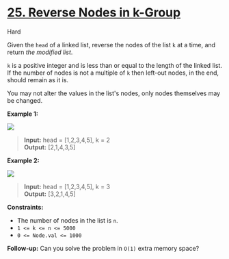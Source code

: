 # [25\. Reverse Nodes in k-Group](https://leetcode.com/problems/reverse-nodes-in-k-group/)

Hard

Given the `head` of a linked list, reverse the nodes of the list `k` at a time, and return _the modified list_.

`k` is a positive integer and is less than or equal to the length of the linked list. If the number of nodes is not a multiple of `k` then left-out nodes, in the end, should remain as it is.

You may not alter the values in the list's nodes, only nodes themselves may be changed.

**Example 1:**

![](https://assets.leetcode.com/uploads/2020/10/03/reverse_ex1.jpg)

> **Input:** head = \[1,2,3,4,5\], k = 2  
> **Output:** \[2,1,4,3,5\]

**Example 2:**

![](https://assets.leetcode.com/uploads/2020/10/03/reverse_ex2.jpg)

> **Input:** head = \[1,2,3,4,5\], k = 3  
> **Output:** \[3,2,1,4,5\]

**Constraints:**

- The number of nodes in the list is `n`.
- `1 <= k <= n <= 5000`
- `0 <= Node.val <= 1000`

**Follow-up:** Can you solve the problem in `O(1)` extra memory space?
